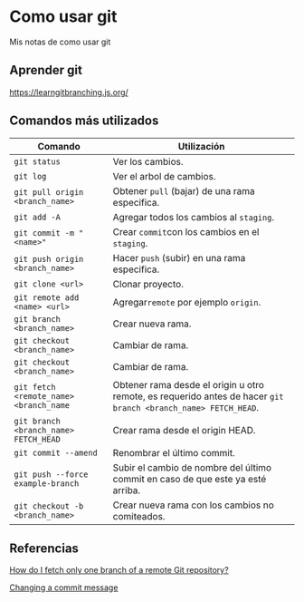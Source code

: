 # Como usar git
Mis notas de como usar git

## Aprender git 
https://learngitbranching.js.org/

## Comandos más utilizados

|Comando|Utilización|
|-------|-----------|
|`git status`|Ver los cambios.|
|`git log`|Ver el arbol de cambios.|
|`git pull origin <branch_name>`|Obtener `pull` (bajar) de una rama especifica.|
|`git add -A`|Agregar todos los cambios al `staging`.|
|`git commit -m "<name>"`|Crear `commit`con los cambios en el `staging`.|
|`git push origin <branch_name>`|Hacer `push` (subir) en una rama especifica.|
|`git clone <url>`|Clonar proyecto.|
|`git remote add <name> <url>`|Agregar`remote` por ejemplo `origin`.|
|`git branch <branch_name>`|Crear nueva rama.|
|`git checkout <branch_name>`|Cambiar de rama.|
|`git checkout <branch_name>`|Cambiar de rama.|
|`git fetch <remote_name> <branch_name`|Obtener rama desde el origin u otro remote, es requerido antes de hacer `git branch <branch_name> FETCH_HEAD`.|
|`git branch <branch_name> FETCH_HEAD`|Crear rama desde el origin HEAD.|
|`git commit --amend`|Renombrar el último commit.|
|`git push --force example-branch`|Subir el cambio de nombre del último commit en caso de que este ya esté arriba.|
|`git checkout -b <branch_name>`|Crear nueva rama con los cambios no comiteados.|

## Referencias

[How do I fetch only one branch of a remote Git repository?](https://stackoverflow.com/questions/6368987/how-do-i-fetch-only-one-branch-of-a-remote-git-repository)

[Changing a commit message](https://help.github.com/articles/changing-a-commit-message/#commit-has-not-been-pushed-online)



